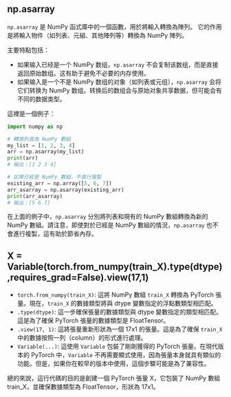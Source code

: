 ## np.asarray
`np.asarray` 是 NumPy 函式庫中的一個函數，用於將輸入轉換為陣列。 它的作用是將輸入物件（如列表、元組、其他陣列等）轉換為 NumPy 陣列。

主要特點包括：
* 如果输入已经是一个 NumPy 数组，`np.asarray` 不会复制该数组，而是直接返回原始数组。这有助于避免不必要的内存使用。
* 如果输入是一个不是 NumPy 数组的对象（如列表或元组），`np.asarray` 会将它们转换为 NumPy 数组。转换后的数组会与原始对象共享数据，但可能会有不同的数据类型。

這裡是一個例子：
```python
import numpy as np

# 轉換列表為 NumPy 數組
my_list = [1, 2, 3, 4]
arr = np.asarray(my_list)
print(arr)
# 输出：[1 2 3 4]

# 如果已經是 NumPy 數組，不進行複製
existing_arr = np.array([5, 6, 7])
arr_asarray = np.asarray(existing_arr)
print(arr_asarray)
# 输出：[5 6 7]
```
在上面的例子中，`np.asarray` 分別將列表和現有的 NumPy 數組轉換為新的 NumPy 數組。請注意，即使對於已經是 NumPy 數組的情況，`np.asarray` 也不會進行複製，這有助於節省內存。

## X = Variable(torch.from_numpy(train_X).type(dtype),requires_grad=False).view(17,1)
* `torch.from_numpy(train_X)`: 這將 NumPy 數組 `train_X` 轉換為 PyTorch 張量。現在，`train_X` 的數據類型將與 dtype 變數指定的浮點數類型相匹配。
* `.type(dtype)`: 這一步確保張量的數據類型與 dtype 變數指定的類型相匹配。這是為了確保 PyTorch 張量的數據類型是 FloatTensor。
* `.view(17, 1)`: 這將張量重新形狀為一個 17x1 的張量。這是為了確保 `train_X` 中的數據按照一列（column）的形式進行處理。
* `Variable(...)`: 這使用 `Variable` 包裝了剛剛獲得的 PyTorch 張量。在現代版本的 PyTorch 中，`Variable` 不再需要顯式使用，因為張量本身就具有類似的功能。但是，如果你在較早的版本中使用，這個步驟可能是為了兼容性。

總的來說，這行代碼的目的是創建一個 PyTorch 張量 X，它包裝了 NumPy 數組 train_X，並確保數據類型為 FloatTensor，形狀為 17x1。
